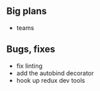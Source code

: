 Big plans
---------
* teams



Bugs, fixes
-----------
* fix linting
* add the autobind decorator
* hook up redux dev tools
